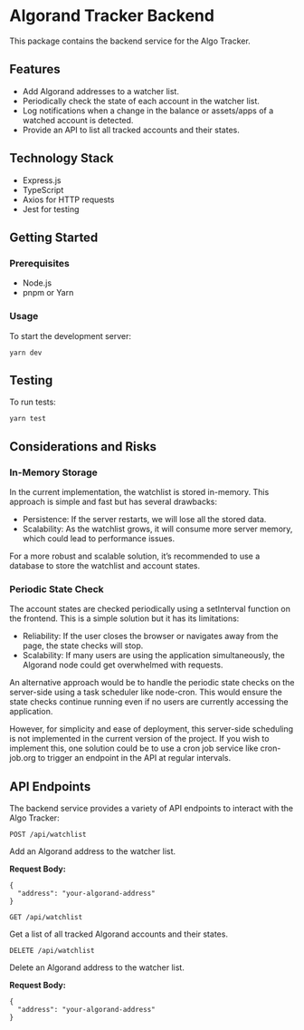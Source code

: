 # Algorand Tracker Backend

This package contains the backend service for the Algo Tracker.

## Features
- Add Algorand addresses to a watcher list.
- Periodically check the state of each account in the watcher list.
- Log notifications when a change in the balance or assets/apps of a watched account is detected.
- Provide an API to list all tracked accounts and their states.

## Technology Stack
- Express.js
- TypeScript
- Axios for HTTP requests
- Jest for testing

## Getting Started

### Prerequisites
- Node.js
- pnpm or Yarn

### Usage
To start the development server:

```
yarn dev
```

## Testing
To run tests:

```
yarn test
```

## Considerations and Risks

### In-Memory Storage
In the current implementation, the watchlist is stored in-memory. This approach is simple and fast but has several drawbacks:

- Persistence: If the server restarts, we will lose all the stored data.
- Scalability: As the watchlist grows, it will consume more server memory, which could lead to performance issues.

For a more robust and scalable solution, it’s recommended to use a database to store the watchlist and account states.

### Periodic State Check
The account states are checked periodically using a setInterval function on the frontend. This is a simple solution but it has its limitations:

- Reliability: If the user closes the browser or navigates away from the page, the state checks will stop.
- Scalability: If many users are using the application simultaneously, the Algorand node could get overwhelmed with requests.

An alternative approach would be to handle the periodic state checks on the server-side using a task scheduler like node-cron. This would ensure the state checks continue running even if no users are currently accessing the application.

However, for simplicity and ease of deployment, this server-side scheduling is not implemented in the current version of the project. If you wish to implement this, one solution could be to use a cron job service like cron-job.org to trigger an endpoint in the API at regular intervals.

## API Endpoints
The backend service provides a variety of API endpoints to interact with the Algo Tracker:

`POST /api/watchlist`

Add an Algorand address to the watcher list.

**Request Body:**
```
{
  "address": "your-algorand-address"
}
```

`GET /api/watchlist`

Get a list of all tracked Algorand accounts and their states.

`DELETE /api/watchlist`

Delete an Algorand address to the watcher list.

**Request Body:**
```
{
  "address": "your-algorand-address"
}
```
